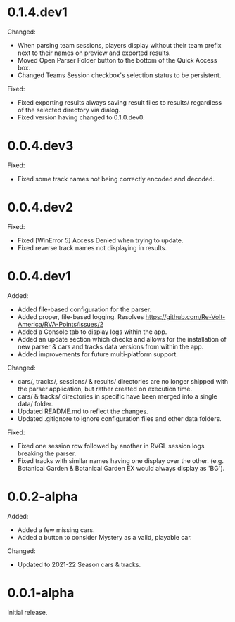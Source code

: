 0.1.4.dev1
===
Changed:
- When parsing team sessions, players display without their team prefix next to their names on preview and exported results.
- Moved Open Parser Folder button to the bottom of the Quick Access box.
- Changed Teams Session checkbox's selection status to be persistent.

Fixed:
- Fixed exporting results always saving result files to results/ regardless of the selected directory via dialog.
- Fixed version having changed to 0.1.0.dev0.

0.0.4.dev3
===
Fixed:
- Fixed some track names not being correctly encoded and decoded.

0.0.4.dev2
===
Fixed:
- Fixed [WinError 5] Access Denied when trying to update.
- Fixed reverse track names not displaying in results.

0.0.4.dev1
===
Added:
- Added file-based configuration for the parser.
- Added proper, file-based logging. Resolves https://github.com/Re-Volt-America/RVA-Points/issues/2
- Added a Console tab to display logs within the app.
- Added an update section which checks and allows for the installation of new parser & cars and tracks data versions from within the app.
- Added improvements for future multi-platform support.

Changed:
- cars/, tracks/, sessions/ & results/ directories are no longer shipped with the parser application, but rather created on execution time.
- cars/ & tracks/ directories in specific have been merged into a single data/ folder.
- Updated README.md to reflect the changes.
- Updated .gitignore to ignore configuration files and other data folders.

Fixed:
- Fixed one session row followed by another in RVGL session logs breaking the parser.
- Fixed tracks with similar names having one display over the other. (e.g. Botanical Garden & Botanical Garden EX would always display as 'BG').

0.0.2-alpha
===
Added:
- Added a few missing cars.
- Added a button to consider Mystery as a valid, playable car.

Changed:
- Updated to 2021-22 Season cars & tracks.

0.0.1-alpha
===
Initial release.
